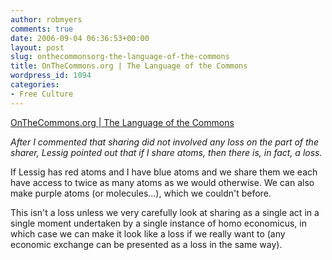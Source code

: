```yaml
---
author: robmyers
comments: true
date: 2006-09-04 06:36:53+00:00
layout: post
slug: onthecommonsorg-the-language-of-the-commons
title: OnTheCommons.org | The Language of the Commons
wordpress_id: 1094
categories:
- Free Culture
---
```


  
[OnTheCommons.org | The Language of the Commons](http://onthecommons.org/node/969)  


  
_After I commented that sharing did not involved any loss on the part of the sharer, Lessig pointed out that if I share atoms, then there is, in fact, a loss._  


  
If Lessig has red atoms and I have blue atoms and we share them we each have access to twice as many atoms as we would otherwise. We can also make purple atoms (or molecules...), which we couldn't before.  


  
This isn't a loss unless we very carefully look at sharing as a single act in a single moment undertaken by a single instance of homo economicus, in which case we can make it look like a loss if we really want to (any economic exchange can be presented as a loss in the same way).  


  


